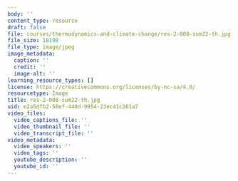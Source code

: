 ```yaml
---
body: ''
content_type: resource
draft: false
file: courses/thermodynamics-and-climate-change/res-2-008-sum22-th.jpg
file_size: 18198
file_type: image/jpeg
image_metadata:
  caption: ''
  credit: ''
  image-alt: ''
learning_resource_types: []
license: https://creativecommons.org/licenses/by-nc-sa/4.0/
resourcetype: Image
title: res-2-008-sum22-th.jpg
uid: e2a5dfb2-58ef-440d-9954-23ec41c261a7
video_files:
  video_captions_file: ''
  video_thumbnail_file: ''
  video_transcript_file: ''
video_metadata:
  video_speakers: ''
  video_tags: ''
  youtube_description: ''
  youtube_id: ''
---
```

